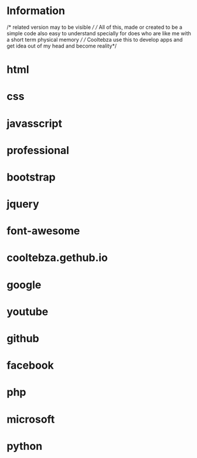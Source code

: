 # Information
/* related version may to be visible */
/* All of this, made or created to be a simple code also easy to understand specially for does who are like me with a short term physical memory */
/* Cooltebza use this to develop apps and get idea out of my head and become reality*/
# html
# css
# javasscript
# professional
# bootstrap
# jquery
# font-awesome
# cooltebza.gethub.io
# google
# youtube
# github
# facebook
# php
# microsoft
# python
